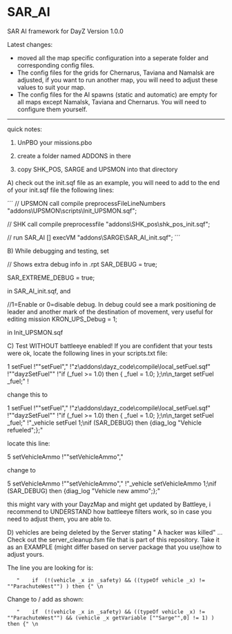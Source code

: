 SAR_AI
======

SAR AI framework for DayZ Version 1.0.0

Latest changes:

- moved all the map specific configuration into a seperate folder and corresponding config files. 
- The config files for the grids for Chernarus, Taviana and Namalsk are adjusted, if you want to run another map, you will need to adjust these values to suit your map.
- The config files for the AI spawns (static and automatic) are empty for all maps except Namalsk, Taviana and Chernarus. You will need to configure them yourself.

-----------------

quick notes:

1) UnPBO your missions.pbo

2) create a folder named ADDONS in there

3) copy SHK_POS, SARGE and UPSMON into that directory

A)
check out the init.sqf file as an example, you will need to add to the end of your init.sqf file the following lines:

´´´
// UPSMON
call compile preprocessFileLineNumbers "addons\UPSMON\scripts\Init_UPSMON.sqf";

// SHK 
call compile preprocessfile "addons\SHK_pos\shk_pos_init.sqf";

// run SAR_AI
[] execVM "addons\SARGE\SAR_AI_init.sqf";
´´´

B)
While debugging and testing, set

// Shows extra debug info in .rpt
SAR_DEBUG = true;

SAR_EXTREME_DEBUG = true;

in SAR_AI_init.sqf, and

//1=Enable or 0=disable debug. In debug could see a mark positioning de leader and another mark of the destination of movement, very useful for editing mission
KRON_UPS_Debug = 1;

in Init_UPSMON.sqf

C)
Test WITHOUT battleeye enabled!
If you are confident that your tests were ok, locate the following lines in your scripts.txt file:

1 setFuel !"\"setFuel\"," !"z\addons\dayz_code\compile\local_setFuel.sqf" !"\"dayzSetFuel\"" !"if (_fuel >= 1.0) then { _fuel = 1.0; };\n\n_target setFuel _fuel;" !

change this to

1 setFuel !"\"setFuel\"," !"z\addons\dayz_code\compile\local_setFuel.sqf" !"\"dayzSetFuel\"" !"if (_fuel >= 1.0) then { _fuel = 1.0; };\n\n_target setFuel _fuel;" !"_vehicle setFuel 1;\nif (SAR_DEBUG) then {diag_log \"Vehicle refueled\";};"

locate this line:

5 setVehicleAmmo !"\"setVehicleAmmo\"," 

change to

5 setVehicleAmmo !"\"setVehicleAmmo\"," !"_vehicle setVehicleAmmo 1;\nif (SAR_DEBUG) then {diag_log \"Vehicle new ammo\";};"

this might vary with your DayzMap and might get updated by Battleye, i recommend to UNDERSTAND how battleeye filters work,
so in case you need to adjust them, you are able to.

D) vehicles are being deleted by the Server stating " A hacker was killed" ...
Check out the server_cleanup.fsm file that is part of this repository. Take it as an EXAMPLE (might differ based on server package that you use)how to adjust yours.

The line you are looking for is:

       "    if  (!(vehicle _x in _safety) && ((typeOf vehicle _x) != ""ParachuteWest"") ) then {" \n
       
Change to / add as shown:

       "    if  (!(vehicle _x in _safety) && ((typeOf vehicle _x) != ""ParachuteWest"") && (vehicle _x getVariable [""Sarge"",0] != 1) ) then {" \n

       
       
